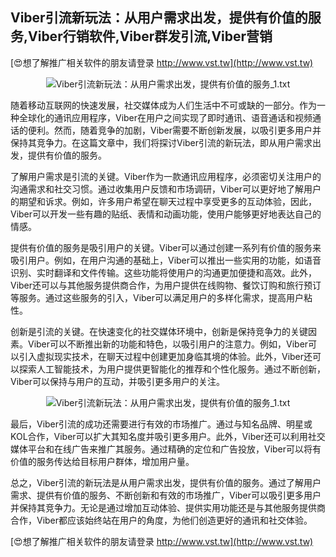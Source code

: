 ## **Viber引流新玩法：从用户需求出发，提供有价值的服务,Viber行销软件,Viber群发引流,Viber营销**

[😍想了解推广相关软件的朋友请登录 http://www.vst.tw](http://www.vst.tw)

 <center><img src="https://vst.tw/MP4/tuiguang/png/4.png" alt="Viber引流新玩法：从用户需求出发，提供有价值的服务_1.txt"></center>

随着移动互联网的快速发展，社交媒体成为人们生活中不可或缺的一部分。作为一种全球化的通讯应用程序，Viber在用户之间实现了即时通讯、语音通话和视频通话的便利。然而，随着竞争的加剧，Viber需要不断创新发展，以吸引更多用户并保持其竞争力。在这篇文章中，我们将探讨Viber引流的新玩法，即从用户需求出发，提供有价值的服务。

了解用户需求是引流的关键。Viber作为一款通讯应用程序，必须密切关注用户的沟通需求和社交习惯。通过收集用户反馈和市场调研，Viber可以更好地了解用户的期望和诉求。例如，许多用户希望在聊天过程中享受更多的互动体验，因此，Viber可以开发一些有趣的贴纸、表情和动画功能，使用户能够更好地表达自己的情感。

提供有价值的服务是吸引用户的关键。Viber可以通过创建一系列有价值的服务来吸引用户。例如，在用户沟通的基础上，Viber可以推出一些实用的功能，如语音识别、实时翻译和文件传输。这些功能将使用户的沟通更加便捷和高效。此外，Viber还可以与其他服务提供商合作，为用户提供在线购物、餐饮订购和旅行预订等服务。通过这些服务的引入，Viber可以满足用户的多样化需求，提高用户粘性。

创新是引流的关键。在快速变化的社交媒体环境中，创新是保持竞争力的关键因素。Viber可以不断推出新的功能和特色，以吸引用户的注意力。例如，Viber可以引入虚拟现实技术，在聊天过程中创建更加身临其境的体验。此外，Viber还可以探索人工智能技术，为用户提供更智能化的推荐和个性化服务。通过不断创新，Viber可以保持与用户的互动，并吸引更多用户的关注。

 <center><img src="https://vst.tw/MP4/tuiguang/png/1.png" alt="Viber引流新玩法：从用户需求出发，提供有价值的服务_1.txt"></center>

最后，Viber引流的成功还需要进行有效的市场推广。通过与知名品牌、明星或KOL合作，Viber可以扩大其知名度并吸引更多用户。此外，Viber还可以利用社交媒体平台和在线广告来推广其服务。通过精确的定位和广告投放，Viber可以将有价值的服务传达给目标用户群体，增加用户量。

总之，Viber引流的新玩法是从用户需求出发，提供有价值的服务。通过了解用户需求、提供有价值的服务、不断创新和有效的市场推广，Viber可以吸引更多用户并保持其竞争力。无论是通过增加互动体验、提供实用功能还是与其他服务提供商合作，Viber都应该始终站在用户的角度，为他们创造更好的通讯和社交体验。

[😍想了解推广相关软件的朋友请登录 http://www.vst.tw](http://www.vst.tw)



